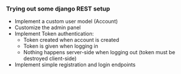 ### Trying out some django REST setup
- Implement a custom user model (Account)
- Customize the admin panel
- Implement Token authentication:
    - Token created when account is created
    - Token is given when logging in
    - Nothing happens server-side when logging out (token must be destroyed client-side)
- Implement simple registration and login endpoints

